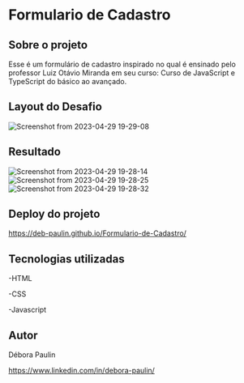 # Formulario de Cadastro

## Sobre o projeto
Esse é um formulário de cadastro inspirado no qual é ensinado pelo professor Luiz Otávio Miranda em seu curso: Curso de JavaScript e TypeScript do básico ao avançado.

## Layout do Desafio 
![Screenshot from 2023-04-29 19-29-08](https://user-images.githubusercontent.com/113848968/235326695-7bdf9d74-e937-4a7b-a717-bcbf42ff6412.png)

## Resultado 
![Screenshot from 2023-04-29 19-28-14](https://user-images.githubusercontent.com/113848968/235326710-d88efe5b-f31a-47ce-883c-29b07ed9564b.png)
![Screenshot from 2023-04-29 19-28-25](https://user-images.githubusercontent.com/113848968/235326712-4c0feb6a-78fa-41ec-99a5-aa08d6143013.png)
![Screenshot from 2023-04-29 19-28-32](https://user-images.githubusercontent.com/113848968/235326718-238af014-5aa5-4e9e-90ff-f78579f93f95.png)

## Deploy do projeto
https://deb-paulin.github.io/Formulario-de-Cadastro/

## Tecnologias utilizadas
-HTML 

-CSS

-Javascript

## Autor

Débora Paulin

https://www.linkedin.com/in/debora-paulin/
